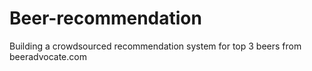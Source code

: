 # Beer-recommendation
Building a crowdsourced recommendation system for top 3 beers from beeradvocate.com
